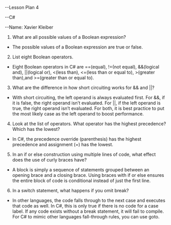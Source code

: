 --Lesson Plan 4

--C#

--Name: Xavier Kleiber


1. What are all possible values of a Boolean expression?  
 - The possible values of a Boolean expression are true or false.
2. List eight Boolean operators.  
 - Eight Boolean operators in C# are ==(equal), !=(not equal), &&(logical and), ||(logical or), <(less than), <=(less than or equal to), >(greater than),and >=(greater than or equal to).
3. What are the difference in how short circuiting works for && and ||?  
 - With short circuiting, the left operand is always evaluated first. For &&, if it is false, the right operand isn’t evaluated. For ||, if the left operand is true, the right operand isn’t evaluated. For both, it is best practice to put the most likely case as the left operand to boost performance.
4. Look at the list of operators. What operator has the highest precedence? Which has the lowest?  
 - In C#, the precedence override (parenthesis) has the highest precedence and assignment (=) has the lowest.
5. In an if or else construction using multiple lines of code, what effect does the use of curly braces have?  
 - A block is simply a sequence of statements grouped between an opening brace and a closing brace. Using braces with if or else ensures the entire block of code is conditional instead of just the first line.
6. In a switch statement, what happens if you omit break?  
 - In other languages, the code falls through to the next case and executes that code as well. In C#, this is only true if there is no code for a case label. If any code exists without a break statement, it will fail to compile. For C# to mimic other languages fall-through rules, you can use goto.
